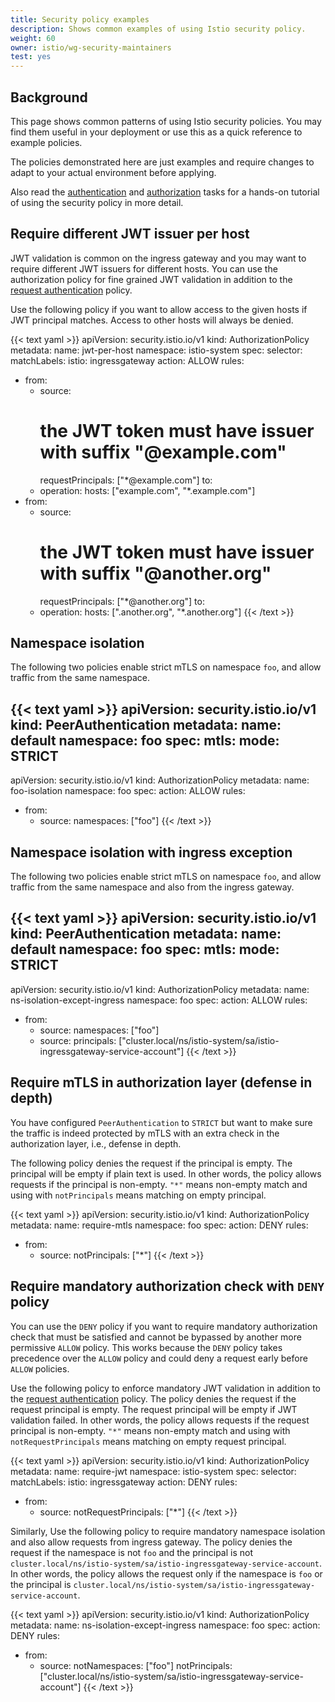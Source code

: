 ```yaml
---
title: Security policy examples
description: Shows common examples of using Istio security policy.
weight: 60
owner: istio/wg-security-maintainers
test: yes
---
```


## Background

This page shows common patterns of using Istio security policies. You may find them useful in your deployment or use this
as a quick reference to example policies.

The policies demonstrated here are just examples and require changes to adapt to your actual environment
before applying.

Also read the [authentication](/docs/tasks/security/authentication/authn-policy) and
[authorization](/docs/tasks/security/authorization) tasks for a hands-on tutorial of using the security policy in
more detail.

## Require different JWT issuer per host

JWT validation is common on the ingress gateway and you may want to require different JWT issuers for different
hosts. You can use the authorization policy for fine grained JWT validation in addition to the
[request authentication](/docs/tasks/security/authentication/authn-policy/#end-user-authentication) policy.

Use the following policy if you want to allow access to the given hosts if JWT principal matches. Access to other hosts
will always be denied.

{{< text yaml >}}
apiVersion: security.istio.io/v1
kind: AuthorizationPolicy
metadata:
  name: jwt-per-host
  namespace: istio-system
spec:
  selector:
    matchLabels:
      istio: ingressgateway
  action: ALLOW
  rules:
  - from:
    - source:
        # the JWT token must have issuer with suffix "@example.com"
        requestPrincipals: ["*@example.com"]
    to:
    - operation:
        hosts: ["example.com", "*.example.com"]
  - from:
    - source:
        # the JWT token must have issuer with suffix "@another.org"
        requestPrincipals: ["*@another.org"]
    to:
    - operation:
        hosts: [".another.org", "*.another.org"]
{{< /text >}}

## Namespace isolation

The following two policies enable strict mTLS on namespace `foo`, and allow traffic from the same namespace.

{{< text yaml >}}
apiVersion: security.istio.io/v1
kind: PeerAuthentication
metadata:
  name: default
  namespace: foo
spec:
  mtls:
    mode: STRICT
---
apiVersion: security.istio.io/v1
kind: AuthorizationPolicy
metadata:
  name: foo-isolation
  namespace: foo
spec:
  action: ALLOW
  rules:
  - from:
    - source:
        namespaces: ["foo"]
{{< /text >}}

## Namespace isolation with ingress exception

The following two policies enable strict mTLS on namespace `foo`, and allow traffic from the same namespace and also
from the ingress gateway.

{{< text yaml >}}
apiVersion: security.istio.io/v1
kind: PeerAuthentication
metadata:
  name: default
  namespace: foo
spec:
  mtls:
    mode: STRICT
---
apiVersion: security.istio.io/v1
kind: AuthorizationPolicy
metadata:
  name: ns-isolation-except-ingress
  namespace: foo
spec:
  action: ALLOW
  rules:
  - from:
    - source:
        namespaces: ["foo"]
    - source:
        principals: ["cluster.local/ns/istio-system/sa/istio-ingressgateway-service-account"]
{{< /text >}}

## Require mTLS in authorization layer (defense in depth)

You have configured `PeerAuthentication` to `STRICT` but want to make sure the traffic is indeed protected by mTLS with
an extra check in the authorization layer, i.e., defense in depth.

The following policy denies the request if the principal is empty. The principal will be empty if plain text is used.
In other words, the policy allows requests if the principal is non-empty.
`"*"` means non-empty match and using with `notPrincipals` means matching on empty principal.

{{< text yaml >}}
apiVersion: security.istio.io/v1
kind: AuthorizationPolicy
metadata:
  name: require-mtls
  namespace: foo
spec:
  action: DENY
  rules:
  - from:
    - source:
        notPrincipals: ["*"]
{{< /text >}}

## Require mandatory authorization check with `DENY` policy

You can use the `DENY` policy if you want to require mandatory authorization check that must be satisfied and cannot be
bypassed by another more permissive `ALLOW` policy. This works because the `DENY` policy takes precedence over the
`ALLOW` policy and could deny a request early before `ALLOW` policies.

Use the following policy to enforce mandatory JWT validation in addition to the [request authentication](/docs/tasks/security/authentication/authn-policy/#end-user-authentication) policy.
The policy denies the request if the request principal is empty. The request principal will be empty if JWT validation failed.
In other words, the policy allows requests if the request principal is non-empty.
`"*"` means non-empty match and using with `notRequestPrincipals` means matching on empty request principal.

{{< text yaml >}}
apiVersion: security.istio.io/v1
kind: AuthorizationPolicy
metadata:
  name: require-jwt
  namespace: istio-system
spec:
  selector:
    matchLabels:
      istio: ingressgateway
  action: DENY
  rules:
  - from:
    - source:
        notRequestPrincipals: ["*"]
{{< /text >}}

Similarly, Use the following policy to require mandatory namespace isolation and also allow requests from ingress gateway.
The policy denies the request if the namespace is not `foo` and the principal is not `cluster.local/ns/istio-system/sa/istio-ingressgateway-service-account`.
In other words, the policy allows the request only if the namespace is `foo` or the principal is `cluster.local/ns/istio-system/sa/istio-ingressgateway-service-account`.

{{< text yaml >}}
apiVersion: security.istio.io/v1
kind: AuthorizationPolicy
metadata:
  name: ns-isolation-except-ingress
  namespace: foo
spec:
  action: DENY
  rules:
  - from:
    - source:
        notNamespaces: ["foo"]
        notPrincipals: ["cluster.local/ns/istio-system/sa/istio-ingressgateway-service-account"]
{{< /text >}}

